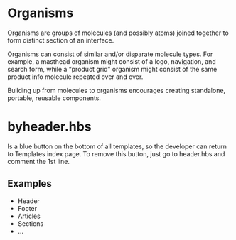 # Organisms
Organisms are groups of molecules (and possibly atoms) joined together to form distinct section of an interface.

Organisms can consist of similar and/or disparate molecule types. For example, a masthead organism might consist of a logo, navigation, and search form, while a “product grid” organism might consist of the same product info molecule repeated over and over.

Building up from molecules to organisms encourages creating standalone, portable, reusable components.

# byheader.hbs
Is a blue button on the bottom of all templates, so the developer can return to Templates index page.
To remove this button, just go to header.hbs and comment the 1st line.

## Examples
* Header
* Footer
* Articles
* Sections
* ...
